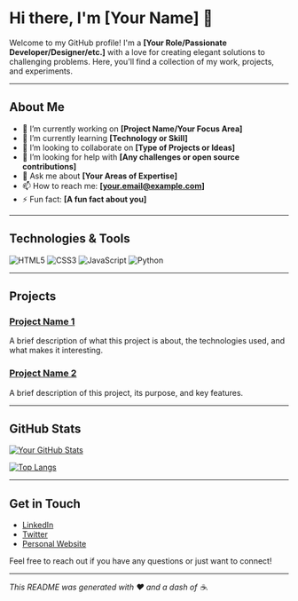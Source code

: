 # Hi there, I'm [Your Name] 👋

Welcome to my GitHub profile! I'm a **[Your Role/Passionate Developer/Designer/etc.]** with a love for creating elegant solutions to challenging problems. Here, you'll find a collection of my work, projects, and experiments.

---

## About Me

- 🔭 I’m currently working on **[Project Name/Your Focus Area]**
- 🌱 I’m currently learning **[Technology or Skill]**
- 👯 I’m looking to collaborate on **[Type of Projects or Ideas]**
- 🤔 I’m looking for help with **[Any challenges or open source contributions]**
- 💬 Ask me about **[Your Areas of Expertise]**
- 📫 How to reach me: **[your.email@example.com]**
- ⚡ Fun fact: **[A fun fact about you]**

---

## Technologies & Tools

![HTML5](https://img.shields.io/badge/HTML5-E34F26?style=flat-square&logo=html5&logoColor=white)
![CSS3](https://img.shields.io/badge/CSS3-1572B6?style=flat-square&logo=css3)
![JavaScript](https://img.shields.io/badge/JavaScript-F7DF1E?style=flat-square&logo=javascript&logoColor=black)
![Python](https://img.shields.io/badge/Python-3776AB?style=flat-square&logo=python&logoColor=white)
<!-- Add more badges as needed -->

---

## Projects

### [Project Name 1](https://github.com/yourusername/project1)
A brief description of what this project is about, the technologies used, and what makes it interesting.

### [Project Name 2](https://github.com/yourusername/project2)
A brief description of this project, its purpose, and key features.

<!-- Add more projects or links to your portfolio -->

---

## GitHub Stats

[![Your GitHub Stats](https://github-readme-stats.vercel.app/api?username=yourusername&show_icons=true&theme=default)](https://github.com/yourusername)

<!-- Optionally include a top languages section -->
[![Top Langs](https://github-readme-stats.vercel.app/api/top-langs/?username=yourusername&layout=compact)](https://github.com/yourusername)

---

## Get in Touch

- [LinkedIn](https://www.linkedin.com/in/yourprofile)
- [Twitter](https://twitter.com/yourhandle)
- [Personal Website](https://yourwebsite.com)

Feel free to reach out if you have any questions or just want to connect!

---

*This README was generated with ❤️ and a dash of ☕.*
